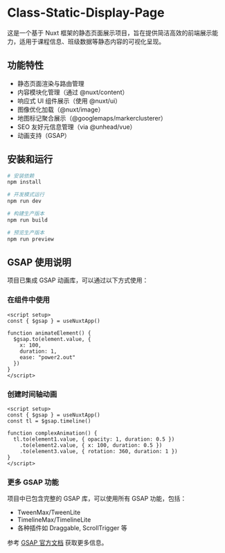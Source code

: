 # Class-Static-Display-Page

这是一个基于 Nuxt 框架的静态页面展示项目，旨在提供简洁高效的前端展示能力，适用于课程信息、班级数据等静态内容的可视化呈现。

## 功能特性

- 静态页面渲染与路由管理
- 内容模块化管理（通过 @nuxt/content）
- 响应式 UI 组件展示（使用 @nuxt/ui）
- 图像优化加载（@nuxt/image）
- 地图标记聚合展示（@googlemaps/markerclusterer）
- SEO 友好元信息管理（via @unhead/vue）
- 动画支持（GSAP）

## 安装和运行

```bash
# 安装依赖
npm install

# 开发模式运行
npm run dev

# 构建生产版本
npm run build

# 预览生产版本
npm run preview
```

## GSAP 使用说明

项目已集成 GSAP 动画库，可以通过以下方式使用：

### 在组件中使用

```vue
<script setup>
const { $gsap } = useNuxtApp()

function animateElement() {
  $gsap.to(element.value, {
    x: 100,
    duration: 1,
    ease: "power2.out"
  })
}
</script>
```

### 创建时间轴动画

```vue
<script setup>
const { $gsap } = useNuxtApp()
const tl = $gsap.timeline()

function complexAnimation() {
  tl.to(element1.value, { opacity: 1, duration: 0.5 })
    .to(element2.value, { x: 100, duration: 0.5 })
    .to(element3.value, { rotation: 360, duration: 1 })
}
</script>
```

### 更多 GSAP 功能

项目中已包含完整的 GSAP 库，可以使用所有 GSAP 功能，包括：
- TweenMax/TweenLite
- TimelineMax/TimelineLite
- 各种插件如 Draggable, ScrollTrigger 等

参考 [GSAP 官方文档](https://greensock.com/docs/) 获取更多信息。